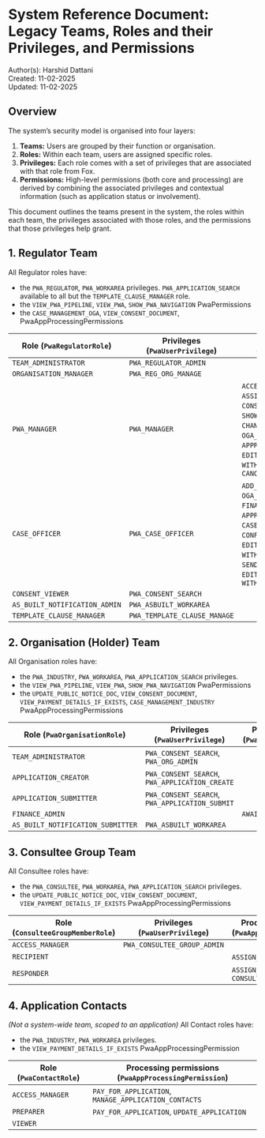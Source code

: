 # System Reference Document: Legacy Teams, Roles and their Privileges, and Permissions
Author(s): Harshid Dattani  
Created: 11-02-2025  
Updated: 11-02-2025  

## Overview

The system’s security model is organised into four layers:

1. **Teams:** Users are grouped by their function or organisation.
2. **Roles:** Within each team, users are assigned specific roles.
3. **Privileges:** Each role comes with a set of privileges that are associated with that role from Fox.
4. **Permissions:** High-level permissions (both core and processing) are derived by combining the associated privileges and contextual information (such as application status or involvement).

This document outlines the teams present in the system, the roles within each team, the privileges associated with those roles, and the permissions that those privileges help grant.

## 1. Regulator Team
All Regulator roles have:
- the `PWA_REGULATOR`, `PWA_WORKAREA` privileges. `PWA_APPLICATION_SEARCH` available to all but the `TEMPLATE_CLAUSE_MANAGER` role. 
- the `VIEW_PWA_PIPELINE`, `VIEW_PWA`, `SHOW_PWA_NAVIGATION` PwaPermissions
- the `CASE_MANAGEMENT_OGA`, `VIEW_CONSENT_DOCUMENT`, PwaAppProcessingPermissions

| **Role (`PwaRegulatorRole`)** | **Privileges (`PwaUserPrivilege`)** | **Processing permissions (`PwaAppProcessingPermission`)**                                                                                                                                                                                                                                                 |
|-------------------------------|-------------------------------------|-----------------------------------------------------------------------------------------------------------------------------------------------------------------------------------------------------------------------------------------------------------------------------------------------------------|
| `TEAM_ADMINISTRATOR`          | `PWA_REGULATOR_ADMIN`               |                                                                                                                                                                                                                                                                                                           |
| `ORGANISATION_MANAGER`        | `PWA_REG_ORG_MANAGE`                |                                                                                                                                                                                                                                                                                                           |
| `PWA_MANAGER`                 | `PWA_MANAGER`                       | `ACCEPT_INITIAL_REVIEW`, `ASSIGN_CASE_OFFICER`, `CONSENT_REVIEW`, `ADD_CASE_NOTE`, `SHOW_ALL_TASKS_AS_PWA_MANAGER_ONLY`, `CHANGE_OPTIONS_APPROVAL_DEADLINE`, `OGA_EDIT_PUBLIC_NOTICE`, `APPROVE_PUBLIC_NOTICE`, `EDIT_CONSENT_DOCUMENT`, `WITHDRAW_APPLICATION`, `CANCEL_PAYMENT`                         |
| `CASE_OFFICER`                | `PWA_CASE_OFFICER`                  | `ADD_CASE_NOTE`, `CLOSE_OUT_OPTIONS`, `OGA_EDIT_PUBLIC_NOTICE`, `FINALISE_PUBLIC_NOTICE`, `APPROVE_PUBLIC_NOTICE`, `CASE_OFFICER_REVIEW`, `CONFIRM_SATISFACTORY_APPLICATION`, `EDIT_CONSULTATIONS`, `WITHDRAW_CONSULTATION`, `SEND_CONSENT_FOR_APPROVAL`, `EDIT_CONSENT_DOCUMENT`, `WITHDRAW_APPLICATION` |
| `CONSENT_VIEWER`              | `PWA_CONSENT_SEARCH`                |                                                                                                                                                                                                                                                                                                           |
| `AS_BUILT_NOTIFICATION_ADMIN` | `PWA_ASBUILT_WORKAREA`              |                                                                                                                                                                                                                                                                                                           |
| `TEMPLATE_CLAUSE_MANAGER`     | `PWA_TEMPLATE_CLAUSE_MANAGE`        |                                                                                                                                                                                                                                                                                                           |


## 2. Organisation (Holder) Team
All Organisation roles have:
- the `PWA_INDUSTRY`, `PWA_WORKAREA`, `PWA_APPLICATION_SEARCH` privileges.
- the `VIEW_PWA_PIPELINE`, `VIEW_PWA`, `SHOW_PWA_NAVIGATION` PwaPermissions
- the `UPDATE_PUBLIC_NOTICE_DOC`, `VIEW_CONSENT_DOCUMENT`, `VIEW_PAYMENT_DETAILS_IF_EXISTS`, `CASE_MANAGEMENT_INDUSTRY` PwaAppProcessingPermissions

| **Role (`PwaOrganisationRole`)**  | **Privileges (`PwaUserPrivilege`)**            | **Processing permissions (`PwaAppProcessingPermission`)** |
|-----------------------------------|------------------------------------------------|-----------------------------------------------------------|
| `TEAM_ADMINISTRATOR`              | `PWA_CONSENT_SEARCH`, `PWA_ORG_ADMIN`          |                                                           | 
| `APPLICATION_CREATOR`             | `PWA_CONSENT_SEARCH`, `PWA_APPLICATION_CREATE` |                                                           |
| `APPLICATION_SUBMITTER`           | `PWA_CONSENT_SEARCH`, `PWA_APPLICATION_SUBMIT` |                                                           |
| `FINANCE_ADMIN`                   |                                                | `AWAITING_APPLICATION_PAYMENT`                            |
| `AS_BUILT_NOTIFICATION_SUBMITTER` | `PWA_ASBUILT_WORKAREA`                         |                                                           |


## 3. Consultee Group Team
All Consultee roles have:
- the `PWA_CONSULTEE`, `PWA_WORKAREA`, `PWA_APPLICATION_SEARCH` privileges.
- the `UPDATE_PUBLIC_NOTICE_DOC`, `VIEW_CONSENT_DOCUMENT`, `VIEW_PAYMENT_DETAILS_IF_EXISTS` PwaAppProcessingPermissions

| **Role (`ConsulteeGroupMemberRole`)** | **Privileges (`PwaUserPrivilege`)** | **Processing permissions (`PwaAppProcessingPermission`)** |
|---------------------------------------|-------------------------------------|-----------------------------------------------------------|
| `ACCESS_MANAGER`                      | `PWA_CONSULTEE_GROUP_ADMIN`         |                                                           |
| `RECIPIENT`                           |                                     | `ASSIGN_RESPONDER`,                                       |
| `RESPONDER`                           |                                     | `ASSIGN_RESPONDER`, `CONSULTATION_RESPONDER`              |


## 4. Application Contacts
_(Not a system-wide team, scoped to an application)_
All Contact roles have:
- the `PWA_INDUSTRY`, `PWA_WORKAREA` privileges.
- the `VIEW_PAYMENT_DETAILS_IF_EXISTS` PwaAppProcessingPermission

| **Role (`PwaContactRole`)** | **Processing permissions (`PwaAppProcessingPermission`)** |
|-----------------------------|-----------------------------------------------------------|
| `ACCESS_MANAGER`            | `PAY_FOR_APPLICATION`, `MANAGE_APPLICATION_CONTACTS`      |
| `PREPARER`                  | `PAY_FOR_APPLICATION`, `UPDATE_APPLICATION`               |
| `VIEWER`                    |                                                           |